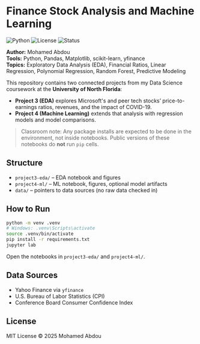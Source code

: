 # Finance Stock Analysis and Machine Learning
![Python](https://img.shields.io/badge/Python-3.10-blue)
![License](https://img.shields.io/badge/License-MIT-green)
![Status](https://img.shields.io/badge/Status-Completed-brightgreen)



**Author:** Mohamed Abdou  
**Tools:** Python, Pandas, Matplotlib, scikit-learn, yfinance  
**Topics:** Exploratory Data Analysis (EDA), Financial Ratios, Linear Regression, Polynomial Regression, Random Forest, Predictive Modeling

This repository contains two connected projects from my Data Science coursework at the **University of North Florida**:

- **Project 3 (EDA)** explores Microsoft's and peer tech stocks’ price-to-earnings ratios, revenues, and the impact of COVID-19.
- **Project 4 (Machine Learning)** extends that analysis with regression models and model comparisons.

> Classroom note: Any package installs are expected to be done in the environment, not inside notebooks. Public versions of these notebooks do **not** run `pip` cells.

## Structure
- `project3-eda/` – EDA notebook and figures
- `project4-ml/` – ML notebook, figures, optional model artifacts
- `data/` – pointers to data sources (no raw data checked in)

## How to Run
```bash
python -m venv .venv
# Windows: .venv\Scripts\activate
source .venv/bin/activate
pip install -r requirements.txt
jupyter lab
```

Open the notebooks in `project3-eda/` and `project4-ml/`.

## Data Sources
- Yahoo Finance via `yfinance`
- U.S. Bureau of Labor Statistics (CPI)
- Conference Board Consumer Confidence Index

## License
MIT License © 2025 Mohamed Abdou
